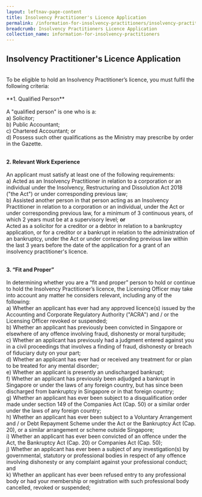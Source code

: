 ```yaml
---
layout: leftnav-page-content
title: Insolvency Practitioner's Licence Application
permalink: /information-for-insolvency-practitioners/insolvency-practitioners-licence-application/
breadcrumb: Insolvency Practitioners Licence Application
collection_name: information-for-insolvency-practitioners
---
```


Insolvency Practitioner's Licence Application
---
<br>
To be eligible to hold an Insolvency Practitioner’s licence, you must fulfil the following criteria:
<br><br>**1. Qualified Person**
<br><br>
A "qualified person" is one who is a:<br>
a) Solicitor;<br>
b)	Public Accountant;<br>
c)	Chartered Accountant; or<br>
d)	Possess such other qualifications as the Ministry may prescribe by order in the Gazette.
<br><br>

**2. Relevant Work Experience**
<br><br>
An applicant must satisfy at least one of the following requirements:
<br>
a) Acted as an Insolvency Practitioner in relation to a corporation or an individual under the Insolvency, Restructuring and Dissolution Act 2018 ("the Act") or under corresponding previous law;
<br>
b) Assisted another person in that person acting as an Insolvency Practitioner in relation to a corporation or an individual, under the Act or under corresponding previous law, for a minimum of 3 continuous years, of which 2 years must be at a supervisory level; **or**
<br>
Acted as a solicitor for a creditor or a debtor in relation to a bankruptcy application, or for a creditor or a bankrupt in relation to the administration of an bankruptcy, under the Act or under corresponding previous law within the last 3 years before the date of the application for a grant of an insolvency practitioner's licence.
<br><br>

**3. “Fit and Proper”**
<br><br>
In determining whether you are a “fit and proper” person to hold or continue to hold the Insolvency Practitioner’s licence, the Licensing Officer may take into account any matter he considers relevant, including any of the following:
<br>
a) Whether an applicant has ever had any approved licence(s) issued by the Accounting and Corporate Regulatory Authority ("ACRA") and / or the Licensing Officer revoked or suspended;
<br>
b) Whether an applicant has previously been convicted in Singapore or elsewhere of any offence involving fraud, dishonesty or moral turpitude;
<br>
c) Whether an applicant has previously had a judgment entered against you in a civil proceedings that involves a finding of fraud, dishonesty or breach of fiduciary duty on your part;
<br>
d) Whether an applicant has ever had or received any treatment for or plan to be treated for any mental disorder;
<br>
e) Whether an applicant is presently an undischarged bankrupt;
<br>
f) Whether an applicant has previously been adjudged a bankrupt in Singapore or under the laws of any foreign country, but has since been discharged from bankruptcy in Singapore or in that foreign country;
<br>
g) Whether an applicant has ever been subject to a disqualification order made under section 149 of the Companies Act (Cap. 50) or a similar order under the laws of any foreign country;
<br>
h) Whether an applicant has ever been subject to a Voluntary Arrangement and / or Debt Repayment Scheme under the Act or the Bankruptcy Act (Cap. 20), or a similar arrangement or scheme outside Singapore; 
<br>
i) Whether an applicant has ever been convicted of an offence under the Act, the Bankruptcy Act (Cap. 20) or Companies Act (Cap. 50); 
<br>
j) Whether an applicant has ever been a subject of any investigation(s) by governmental, statutory or professional bodies in respect of any offence involving dishonesty or any complaint against your professional conduct; and 
<br>
k) Whether an applicant has ever been refused entry to any professional body or had your membership or registration with such professional body cancelled, revoked or suspended;
<br>
